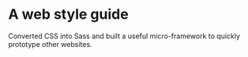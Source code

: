 # A web style guide
Converted CSS into Sass and built a useful micro-framework to quickly prototype other websites.
